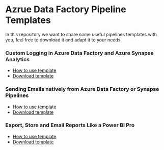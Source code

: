 # Azrue Data Factory Pipeline Templates
In this repository we want to share some useful pipelines templates with you, feel free to download it and adapt it to your needs.

### Custom Logging in Azure Data Factory and Azure Synapse Analytics

* [How to use template](https://medium.com/creative-data/sending-emails-natively-from-azure-data-factory-or-synapse-pipelines-cbd860adc832?sk=ae0ae3c4010438a72f2021a35af652c4)
* <a id="raw-url" href="https://github.com/CreativeDataEU/adf_templates/raw/main/custom_logging.zip">Download template</a>

### Sending Emails natively from Azure Data Factory or Synapse Pipelines

* [How to use template](https://medium.com/creative-data/sending-emails-natively-from-azure-data-factory-or-synapse-pipelines-cbd860adc832?sk=ae0ae3c4010438a72f2021a35af652c4)
* <a id="raw-url" href="https://github.com/CreativeDataEU/adf_templates/raw/main/graph_send_email.zip">Download template</a>

### Export, Store and Email Reports Like a Power BI Pro

* [How to use template](https://medium.com/creative-data/export-store-and-email-reports-like-a-power-bi-pro-ddf1f48edef5?sk=c3872c84af1378450a3e51a8fcd5745a)
* <a id="raw-url" href="https://github.com/CreativeDataEU/adf_templates/raw/main/pbi_pro_export_to_file.zip">Download template</a>
